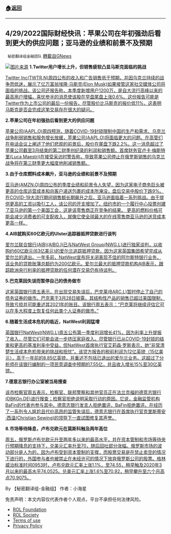 ###  [:house:返回](README.md)
---


## 4/29/2022国际财经快讯：苹果公司在年初强劲后看到更大的供应问题；亚马逊的业绩和前景不及预期
` 秘密翻译组金融团队` [轉載自GNews](https://gnews.org/zh-hans/2437997/)

![](https://assets.gnews.org/wp-content/uploads/2022/04/图片1-221.png)[图片来源](https://www.reuters.com/) 
**1.Twitter用户增长上升，但销售疲软凸显马斯克面临的挑战**
 
[Twitter Inc(TWTR.N)周四公布的收入和广告销售低于预期，并因乌克兰持续的战争而低迷，展示了亿万富翁埃隆·马斯克(Elon Musk)如果接管这家社交媒体公司将面临的挑战。该公司还报告称，本季度新增用户1200万，是自大流行高峰以来的最高用户增幅，喜忧参半的消息使该股在早盘尾盘上涨0.6%。这份报告可能是Twitter作为上市公司的最后一份报告，尽管股价比马斯克的报价低11%，这表明马斯克是否会完成这笔交易存在很大的疑问。](https://www.reuters.com/technology/twitter-misses-quarterly-revenue-estimates-2022-04-28/)
 
**2.苹果公司在年初强劲后看到更大的供应问题**
 
[苹果公司(AAPL.O)周四预测，随着COVID-19封锁限制中国的生产和需求、乌克兰战争削弱销售和服务增长放缓，苹果公司(AAPL.O)将面临更大的问题。在高管们在电话会议上阐述了他们悲观的前景后，股价在尾盘下跌2.2%。这一消息超过了苹果公司截至3月结束的第二财季创纪录的利润和销售额。首席财务官卢卡·梅斯特里(Luca Maestri)在接受采访时警告称，导致苹果公司停止在俄罗斯销售的乌克兰战争将在第三财季更大幅度地削减销售额。](https://www.reuters.com/technology/apple-beats-sales-estimates-with-big-bumps-iphones-services-2022-04-28/)
 
**3.由于仓库燃料成本飙升，亚马逊的业绩和前景不及预期**
 
[亚马逊(AMZN.O)周四公布的季度业绩和前景令人失望，因为这家电子商务巨头被更高的仓库运营成本和向客户递送包裹的成本所淹没，盘后交易中股价下跌9%。在COVID-19大流行期间销售额长期飙升之后，亚马逊面临着一系列挑战。由于提供更高的工资以吸引工人，该公司的开支增加了。纽约市的一个履行中心投票创建了亚马逊的第一个美国工会，这是该零售商正在竞争的结果。 更高的燃料价格可能会减少消费者的可支配收入，就像它使全球最大的在线零售商亚马逊的送货成本更高一样。](https://www.reuters.com/technology/amazon-forecasts-second-quarter-sales-below-estimates-2022-04-28/)
 
**4.AIB就购买60亿欧元的Ulster追踪器抵押贷款进行谈判**
 
[爱尔兰联合银行(AIB)(AIBG.I)已与NatWest Group(NWG.L)进行独家谈判，以收购约60亿欧元(63亿美元)的爱尔兰追踪抵押贷款，因为这家英国集团希望完成从爱尔兰的退出。一年多前，NatWest宣布将关闭表现不佳的阿尔斯特银行业务，该业务的贷款账簿总额约为200亿欧元。爱尔兰最大的抵押贷款机构AIB表示，跟踪欧洲央行利率的抵押贷款的任何潜在交易仍有待谈判。](https://www.reuters.com/business/aib-talks-buy-6-bln-euro-ulster-tracker-mortgages-2022-04-29/)
 
**5.巴克莱因失误而暂停自己的债务做市**
 
[这家英国银行周五表示，在出现交易失误后，巴克莱(BARC.L)暂时停止了自己的债务证券的做市。巴克莱于3月28日披露，其结构性产品的销售已超过美国限制，导致亏损并可能重述其2021年的账目。该银行周五表示：“巴克莱将继续评估它可以在多大程度上恢复任何此类个人证券的做市。”](https://www.reuters.com/business/barclays-suspends-market-making-its-own-debt-after-blunder-2022-04-29/)
 
**6.随着生活成本危机的临近，NatWest利润猛增**
 
[英国银行NatWest(NWG.L)周五公布第一季度利润增长41%，因为利率上升提振了收入，尽管它们可能会进一步挤压家庭收入。尽管银行已从COVID-19封锁的结束和更高的基准利率中受益，但NatWest首席执行官艾莉森·罗斯表示，她“非常清楚生活成本危机带来的挑战和担忧”。该贷方报告的税前利润为12亿英镑（15亿美元），高于一年前的8.85亿英镑，并重述不包括已退出的爱尔兰业务。这超过了分析师在该银行编制的一项民意调查中预期的7.55亿，并且收入增长15%至30亿英镑。](https://www.reuters.com/business/natwest-posts-q1-profit-rise-increasing-rates-boost-income-2022-04-29/)
 
**7.德意志银行办公室被当局搜查**
 
[该市检察官周五表示，检察官、联邦警察和其他官员正在法兰克福的德意志银行(DBKGn.DE)进行搜查；检察官拒绝说明采取行动的原因。它说，金融监管机构BaFin的代表也参与其中。德意志银行发言人拒绝置评，BaFin拒绝置评。在经历了一系列令人尴尬且代价高昂的监管失误后，德意志银行在首席执行官克里斯蒂安·西温(Christian Sewing)的领导下一直试图修复其声誉。](https://www.reuters.com/business/deutsche-bank-offices-searched-by-authorities-frankfurt-prosecutors-2022-04-29/)
 
**8.市场等待降息，卢布兑欧元在莫斯科触及两年高位**
 
[周五，俄罗斯卢布兑欧元升至两年多以来的最高水平，并在资本管制和市场等待央行预期降息的支持下，兑美元汇率升至70，随后回吐部分涨幅。俄罗斯市场的波动部分是人为的，因为卢布受到资本管制的支撑，而股票交易是在禁止卖空的情况下进行的，外国参与者也被禁止在未经许可的情况下放弃俄罗斯公司的股票。格林威治标准时间0953时，卢布兑欧元汇率上涨1.1%，至74.55，稍早触及2020年3月以来的最高水平74.0525。兑美元汇率上涨1.6%至70.92，稍早攀升至六个月高点70.9075。](https://www.reuters.com/business/russian-rouble-steadies-ahead-expected-rate-cut-2022-04-29/)
 
By 【秘密翻译组-金融组】
作者：小海星

免责声明：本文内容仅代表作者个人观点，平台不承担任何法律风险。
  
- [ROL Foundation](https://rolfoundation.org/)
- [ROL Society](https://rolsociety.org/)
- [Terms of use](https://gnews.org/terms-of-use-3/)
- [Privacy Policy](https://gnews.org/privacy-policy/)
